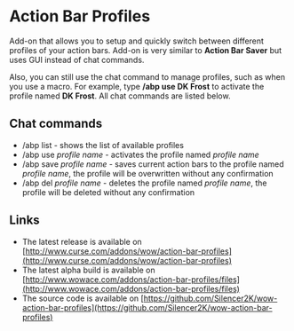Action Bar Profiles
===================

Add-on that allows you to setup and quickly switch between different profiles of your action bars. Add-on is very similar to **Action Bar Saver** but uses GUI instead of chat commands.

Also, you can still use the chat command to manage profiles, such as when you use a macro. For example, type **/abp use DK Frost** to activate the profile named **DK Frost**. All chat commands are listed below.

Chat commands
-------------

* /abp list - shows the list of available profiles
* /abp use *profile name* - activates the profile named *profile name*
* /abp save *profile name* - saves current action bars to the profile named *profile name*, the profile will be overwritten without any confirmation
* /abp del *profile name* - deletes the profile named *profile name*, the profile will be deleted without any confirmation

Links
-----

* The latest release is available on [http://www.curse.com/addons/wow/action-bar-profiles](http://www.curse.com/addons/wow/action-bar-profiles)
* The latest alpha build is available on [http://www.wowace.com/addons/action-bar-profiles/files](http://www.wowace.com/addons/action-bar-profiles/files)
* The source code is available on [https://github.com/Silencer2K/wow-action-bar-profiles](https://github.com/Silencer2K/wow-action-bar-profiles)
